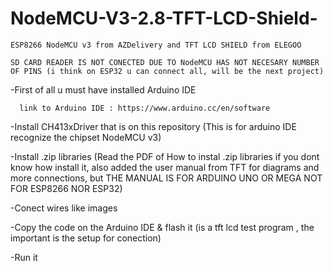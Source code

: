 # NodeMCU-V3-2.8-TFT-LCD-Shield-
    
    ESP8266 NodeMCU v3 from AZDelivery and TFT LCD SHIELD from ELEGOO
    
    SD CARD READER IS NOT CONECTED DUE TO NodeMCU HAS NOT NECESARY NUMBER OF PINS (i think on ESP32 u can connect all, will be the next project)

  -First of all u must have installed Arduino IDE
  
      link to Arduino IDE : https://www.arduino.cc/en/software                 

  -Install CH413xDriver that is on this repository (This is for arduino IDE recognize the chipset NodeMCU v3)
  
  -Install .zip libraries (Read the PDF of How to instal .zip libraries if you dont know how install it, also added the user manual from TFT for diagrams and more connections, but THE MANUAL  IS FOR ARDUINO UNO OR MEGA NOT FOR ESP8266 NOR ESP32)
 
  -Conect wires like images 
 
 -Copy the code on the Arduino IDE & flash it (is a tft lcd test program , the important is the setup for conection)
    
  -Run it 
